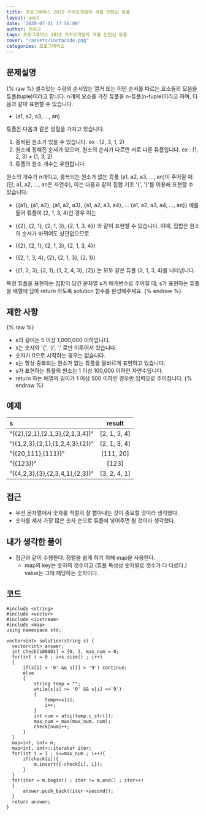 ```yaml
---
title: 프로그래머스 2019 카카오개발자 겨울 인턴십 튜플
layout: post
date: '2020-07-11 17:56:00'
author: 진혀크
tags: 프로그래머스 2019 카카오개발자 겨울 인턴십 튜플
cover: "/assets/instacode.png"
categories: 프로그래머스
---
```


## 문제설명
{% raw %}
셀수있는 수량의 순서있는 열거 또는 어떤 순서를 따르는 요소들의 모음을 튜플(tuple)이라고 합니다. n개의 요소를 가진 튜플을 n-튜플(n-tuple)이라고 하며, 다음과 같이 표현할 수 있습니다.

* (a1, a2, a3, ..., an)

튜플은 다음과 같은 성질을 가지고 있습니다.

1. 중복된 원소가 있을 수 있습니다. ex : (2, 3, 1, 2)
2. 원소에 정해진 순서가 있으며, 원소의 순서가 다르면 서로 다른 튜플입니다. ex : (1, 2, 3) ≠ (1, 3, 2)
3. 튜플의 원소 개수는 유한합니다.

원소의 개수가 n개이고, 중복되는 원소가 없는 튜플 (a1, a2, a3, ..., an)이 주어질 때(단, a1, a2, ..., an은 자연수), 이는 다음과 같이 집합 기호 '{', '}'를 이용해 표현할 수 있습니다.

* {{a1}, {a1, a2}, {a1, a2, a3}, {a1, a2, a3, a4}, ... {a1, a2, a3, a4, ..., an}}
예를 들어 튜플이 (2, 1, 3, 4)인 경우 이는

* {{2}, {2, 1}, {2, 1, 3}, {2, 1, 3, 4}}
와 같이 표현할 수 있습니다. 이때, 집합은 원소의 순서가 바뀌어도 상관없으므로

* {{2}, {2, 1}, {2, 1, 3}, {2, 1, 3, 4}}
* {{2, 1, 3, 4}, {2}, {2, 1, 3}, {2, 1}}
* {{1, 2, 3}, {2, 1}, {1, 2, 4, 3}, {2}}
는 모두 같은 튜플 (2, 1, 3, 4)를 나타냅니다.

특정 튜플을 표현하는 집합이 담긴 문자열 s가 매개변수로 주어질 때, s가 표현하는 튜플을 배열에 담아 return 하도록 solution 함수를 완성해주세요.
{% endraw %}
## 제한 사항
{% raw %}
* s의 길이는 5 이상 1,000,000 이하입니다.
* s는 숫자와 '{', '}', ',' 로만 이루어져 있습니다.
* 숫자가 0으로 시작하는 경우는 없습니다.
* s는 항상 중복되는 원소가 없는 튜플을 올바르게 표현하고 있습니다.
* s가 표현하는 튜플의 원소는 1 이상 100,000 이하인 자연수입니다.
* return 하는 배열의 길이가 1 이상 500 이하인 경우만 입력으로 주어집니다.
{% endraw %}
## 예제

|s|result|
|:--------------|:-------:|
|"{{2},{2,1},{2,1,3},{2,1,3,4}}"|[2, 1, 3, 4]|
|"{{1,2,3},{2,1},{1,2,4,3},{2}}"|[2, 1, 3, 4]|
|"{{20,111},{111}}"|[111, 20]|
|"{{123}}"|[123]|
|"{{4,2,3},{3},{2,3,4,1},{2,3}}"|[3, 2, 4, 1]|

## 접근

* 우선 문자열에서 숫자를 적절히 잘 뽑아내는 것이 중요할 것이라 생각했다.
* 숫자를 세서 가장 많은 숫자 순으로 튜플에 넣어주면 될 것이라 생각했다.

## 내가 생각한 풀이

* 접근과 같이 수행한다. 정렬을 쉽게 하기 위해 map을 사용한다.
  * map의 key는 숫자의 갯수이고 (튜플 특성상 숫자별로 갯수가 다 다르다.) value는 그에 해당하는 숫자이다.

## 코드

    #include <string>
    #include <vector>
    #include <iostream>
    #include <map>
    using namespace std;

    vector<int> solution(string s) {
      vector<int> answer;
      int check[100001] = {0, }, max_num = 0;
      for(int i = 0 ; i<s.size() ; i++)
      {
          if(s[i] < '0' && s[i] > '9') continue;
          else
          {
              string temp = "";
              while(s[i] >= '0' && s[i] <='9')
              {
                  temp+=s[i];
                  i++;
              }
              int num = atoi(temp.c_str());
              max_num = max(max_num, num);
              check[num]++;
          }
      }
      map<int, int> m;
      map<int, int>::iterator iter;
      for(int i = 1 ; i<=max_num ; i++){
          if(check[i]){
              m.insert({-check[i], i});
          }
      }
      for(iter = m.begin() ; iter != m.end() ; iter++)
      {
          answer.push_back((iter->second));
      }
      return answer;
    }
